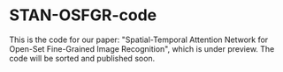 # STAN-OSFGR-code
This is the code for our paper: "Spatial-Temporal Attention Network for Open-Set Fine-Grained Image Recognition", which is under preview. The code will be sorted and published soon.
